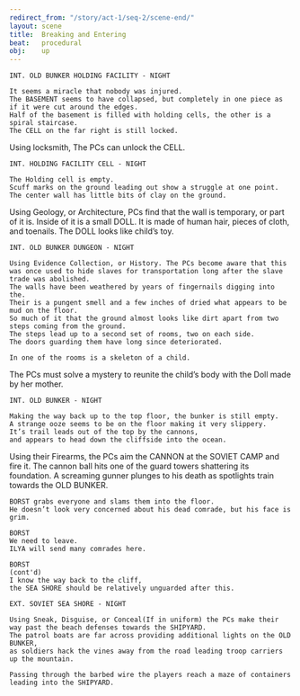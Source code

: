 ```yaml
---
redirect_from: "/story/act-1/seq-2/scene-end/"
layout: scene
title:  Breaking and Entering
beat:   procedural
obj:    up
---
```


~~~
INT. OLD BUNKER HOLDING FACILITY - NIGHT

It seems a miracle that nobody was injured.
The BASEMENT seems to have collapsed, but completely in one piece as if it were cut around the edges.
Half of the basement is filled with holding cells, the other is a spiral staircase.
The CELL on the far right is still locked.
~~~

Using locksmith, The PCs can unlock the CELL.

~~~
INT. HOLDING FACILITY CELL - NIGHT

The Holding cell is empty.
Scuff marks on the ground leading out show a struggle at one point.
The center wall has little bits of clay on the ground.
~~~


Using Geology, or Architecture, PCs find that the wall is temporary, or part of it is.
Inside of it is a small DOLL.
It is made of human hair, pieces of cloth, and toenails.
The DOLL looks like child’s toy.

~~~
INT. OLD BUNKER DUNGEON - NIGHT

Using Evidence Collection, or History. The PCs become aware that this was once used to hide slaves for transportation long after the slave trade was abolished.
The walls have been weathered by years of fingernails digging into the.
Their is a pungent smell and a few inches of dried what appears to be mud on the floor.
So much of it that the ground almost looks like dirt apart from two steps coming from the ground.
The steps lead up to a second set of rooms, two on each side.
The doors guarding them have long since deteriorated.

In one of the rooms is a skeleton of a child.
~~~

The PCs must solve a mystery to reunite the child’s body with the Doll made by her mother.


~~~
INT. OLD BUNKER - NIGHT

Making the way back up to the top floor, the bunker is still empty.
A strange ooze seems to be on the floor making it very slippery.
It’s trail leads out of the top by the cannons,
and appears to head down the cliffside into the ocean.
~~~



Using their Firearms, the PCs aim the CANNON at the SOVIET CAMP and fire it.
The cannon ball hits one of the guard towers shattering its foundation.
A screaming gunner plunges to his death as spotlights train towards the OLD BUNKER.

~~~
BORST grabs everyone and slams them into the floor.
He doesn’t look very concerned about his dead comrade, but his face is grim.

BORST
We need to leave.
ILYA will send many comrades here.

BORST
(cont'd)
I know the way back to the cliff,
the SEA SHORE should be relatively unguarded after this.

EXT. SOVIET SEA SHORE - NIGHT

Using Sneak, Disguise, or Conceal(If in uniform) the PCs make their way past the beach defenses towards the SHIPYARD.
The patrol boats are far across providing additional lights on the OLD BUNKER,
as soldiers hack the vines away from the road leading troop carriers up the mountain.

Passing through the barbed wire the players reach a maze of containers leading into the SHIPYARD.
~~~














